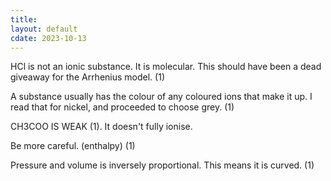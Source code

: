 ```yaml
---
title: 
layout: default
cdate: 2023-10-13
---
```


HCl is not an ionic substance. It is molecular. This should have been a dead giveaway for the Arrhenius model. (1)

A substance usually has the colour of any coloured ions that make it up. I read that for nickel, and proceeded to choose grey. (1)

CH3COO IS WEAK (1). It doesn't fully ionise.

Be more careful. (enthalpy) (1)

Pressure and volume is inversely proportional. This means it is curved. (1)
